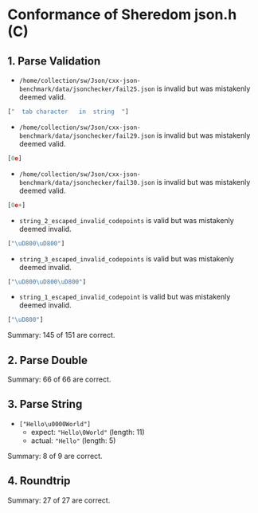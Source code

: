# Conformance of Sheredom json.h (C)

## 1. Parse Validation

* `/home/collection/sw/Json/cxx-json-benchmark/data/jsonchecker/fail25.json` is invalid but was mistakenly deemed valid.
~~~js
["	tab	character	in	string	"]
~~~

* `/home/collection/sw/Json/cxx-json-benchmark/data/jsonchecker/fail29.json` is invalid but was mistakenly deemed valid.
~~~js
[0e]
~~~

* `/home/collection/sw/Json/cxx-json-benchmark/data/jsonchecker/fail30.json` is invalid but was mistakenly deemed valid.
~~~js
[0e+]
~~~

* `string_2_escaped_invalid_codepoints` is valid but was mistakenly deemed invalid.
~~~js
["\uD800\uD800"]
~~~

* `string_3_escaped_invalid_codepoints` is valid but was mistakenly deemed invalid.
~~~js
["\uD800\uD800\uD800"]
~~~

* `string_1_escaped_invalid_codepoint` is valid but was mistakenly deemed invalid.
~~~js
["\uD800"]
~~~


Summary: 145 of 151 are correct.

## 2. Parse Double


Summary: 66 of 66 are correct.

## 3. Parse String

* `["Hello\u0000World"]`
  * expect: `"Hello\0World"` (length: 11)
  * actual: `"Hello"` (length: 5)


Summary: 8 of 9 are correct.

## 4. Roundtrip


Summary: 27 of 27 are correct.


